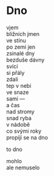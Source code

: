 Dno
===

vjem  
bližních jmen  
ve stínu  
po zemi jen  
zsinalé dny  
bezduše dávny  
svící  
si přály  
zdali  
tep v nebi  
ve snaze  
sami —  
a čas  
nad stromy  
snad ryba  
v nádobě  
co svými roky  
propíjí se na dno

to dno

mohlo  
ale nemuselo



